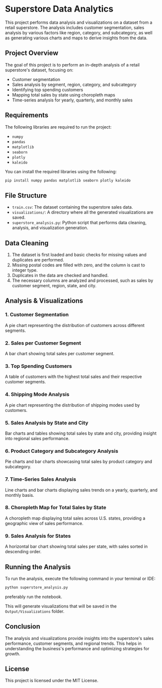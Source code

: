 
# Superstore Data Analytics

This project performs data analysis and visualizations on a dataset from a retail superstore. The analysis includes customer segmentation, sales analysis by various factors like region, category, and subcategory, as well as generating various charts and maps to derive insights from the data.

## Project Overview

The goal of this project is to perform an in-depth analysis of a retail superstore's dataset, focusing on:

- Customer segmentation
- Sales analysis by segment, region, category, and subcategory
- Identifying top spending customers
- Mapping total sales by state using choropleth maps
- Time-series analysis for yearly, quarterly, and monthly sales

## Requirements

The following libraries are required to run the project:

- `numpy`
- `pandas`
- `matplotlib`
- `seaborn`
- `plotly`
- `kaleido`

You can install the required libraries using the following:

```bash
pip install numpy pandas matplotlib seaborn plotly kaleido
```

## File Structure

- `train.csv`: The dataset containing the superstore sales data.
- `visualizations/`: A directory where all the generated visualizations are saved.
- `superstore_analysis.py`: Python script that performs data cleaning, analysis, and visualization generation.

## Data Cleaning

1. The dataset is first loaded and basic checks for missing values and duplicates are performed.
2. Missing postal codes are filled with zero, and the column is cast to integer type.
3. Duplicates in the data are checked and handled.
4. The necessary columns are analyzed and processed, such as sales by customer segment, region, state, and city.

## Analysis & Visualizations

### 1. Customer Segmentation

A pie chart representing the distribution of customers across different segments.

### 2. Sales per Customer Segment

A bar chart showing total sales per customer segment.

### 3. Top Spending Customers

A table of customers with the highest total sales and their respective customer segments.

### 4. Shipping Mode Analysis

A pie chart representing the distribution of shipping modes used by customers.

### 5. Sales Analysis by State and City

Bar charts and tables showing total sales by state and city, providing insight into regional sales performance.

### 6. Product Category and Subcategory Analysis

Pie charts and bar charts showcasing total sales by product category and subcategory.

### 7. Time-Series Sales Analysis

Line charts and bar charts displaying sales trends on a yearly, quarterly, and monthly basis.

### 8. Choropleth Map for Total Sales by State

A choropleth map displaying total sales across U.S. states, providing a geographic view of sales performance.

### 9. Sales Analysis for States

A horizontal bar chart showing total sales per state, with sales sorted in descending order.

## Running the Analysis

To run the analysis, execute the following command in your terminal or IDE:

```bash
python superstore_analysis.py
```

preferably run the notebook.

This will generate visualizations that will be saved in the `Output/Visualizations` folder.

## Conclusion

The analysis and visualizations provide insights into the superstore's sales performance, customer segments, and regional trends. This helps in understanding the business's performance and optimizing strategies for growth.

## License

This project is licensed under the MIT License.
